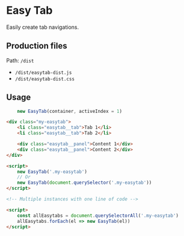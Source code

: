 # Easy Tab

Easily create tab navigations.

## Production files

Path: `/dist`

- `/dist/easytab-dist.js`
- `/dist/easytab-dist.css`

## Usage

```js
	new EasyTab(container, activeIndex = 1)
```

```html
<div class="my-easytab">
	<li class="easytab__tab">Tab 1</li>
	<li class="easytab__tab">Tab 2</li>

	<div class="easytab__panel">Content 1</div>
	<div class="easytab__panel">Content 2</div>
</div>

<script>
	new EasyTab('.my-easytab')
	// Or
	new EasyTab(document.querySelector('.my-easytab'))
</script>

<!-- Multiple instances with one line of code -->

<script>
	const allEasytabs = document.querySelectorAll('.my-easytab')
	allEasytabs.forEach(el => new EasyTab(el))
</script>
```
